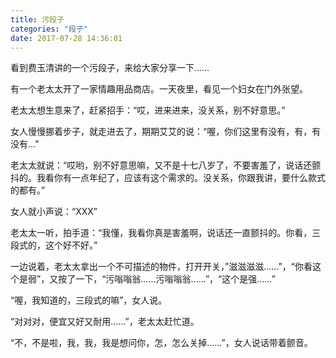```yaml
---
title: 污段子
categories: "段子"
date: 2017-07-28 14:36:01
---
```


看到费玉清讲的一个污段子，来给大家分享一下……


<!--more-->
 
有一个老太太开了一家情趣用品商店。一天夜里，看见一个妇女在门外张望。

老太太想生意来了，赶紧招手：“哎，进来进来，没关系，别不好意思。”

女人慢慢挪着步子，就走进去了，期期艾艾的说：“喔，你们这里有没有，有，有没有…”

老太太就说：“哎哟，别不好意思嘛，又不是十七八岁了，不要害羞了，说话还颤抖的。我看你有一点年纪了，应该有这个需求的。没关系，你跟我讲，要什么款式的都有。”

女人就小声说：“XXX”


老太太一听，拍手道：“我懂，我看你真是害羞啊，说话还一直颤抖的。你看，三段式的，这个好不好。”

一边说着，老太太拿出一个不可描述的物件，打开开关，”滋滋滋滋……”，“你看这个是弱”，又按了一下，“污嗡嗡翁……污嗡嗡翁……”，“这个是强……”

“喔，我知道的，三段式的嘛”，女人说。

“对对对，便宜又好又耐用……”，老太太赶忙道。

“不，不是啦，我，我，我是想问你，怎，怎么关掉……”，女人说话带着颤音。


